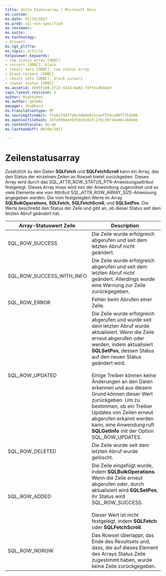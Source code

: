 ```yaml
---
title: Zeile Statusarray | Microsoft Docs
ms.custom: 
ms.date: 01/19/2017
ms.prod: sql-non-specified
ms.reviewer: 
ms.suite: 
ms.technology:
- drivers
ms.tgt_pltfrm: 
ms.topic: article
helpviewer_keywords:
- row status array [ODBC]
- cursors [ODBC], block
- result sets [ODBC], row status array
- block cursors [ODBC]
- result sets [ODBC], block cursors
- rowset status [ODBC]
ms.assetid: 4b69f189-2722-4314-8a02-f4ffecd6dabd
caps.latest.revision: 5
author: MightyPen
ms.author: genemi
manager: jhubbard
ms.translationtype: MT
ms.sourcegitcommit: f7e6274d77a9cdd4de6cbcaef559ca99f77b3608
ms.openlocfilehash: 34fe599aee975dc0c01fc1fbc36f1bed6cab6b6b
ms.contentlocale: de-de
ms.lasthandoff: 09/09/2017

---
```

# <a name="row-status-array"></a>Zeilenstatusarray
Zusätzlich zu den Daten **SQLFetch** und **SQLFetchScroll** kann ein Array, das den Status der einzelnen Zeilen im Rowset bietet zurückgeben. Dieses Array wird durch das SQL_ATTR_ROW_STATUS_PTR-Anweisungsattribut festgelegt. Dieses Array muss wird von der Anwendung zugeordnet und so viele Elemente wie vom Attribut SQL_ATTR_ROW_ARRAY_SIZE-Anweisung angegeben werden. Die vom festgelegten Werte im Array **SQLBulkOperations**, **SQLFetch**, **SQLFetchScroll**, und **SQLSetPos.** Die Werte beschreibt den Status der Zeile und gibt an, ob dieser Status seit dem letzten Abruf geändert hat.  
  
|Array-Statuswert Zeile|Description|  
|----------------------------|-----------------|  
|SQL_ROW_SUCCESS|Die Zeile wurde erfolgreich abgerufen und seit dem letzten Abruf nicht geändert.|  
|SQL_ROW_SUCCESS_WITH_INFO|Die Zeile wurde erfolgreich abgerufen und seit dem letzten Abruf nicht geändert. Allerdings wurde eine Warnung zur Zeile zurückgegeben.|  
|SQL_ROW_ERROR|Fehler beim Abrufen einer Zeile.|  
|SQL_ROW_UPDATED|Die Zeile wurde erfolgreich abgerufen und wurde seit dem letzten Abruf wurde aktualisiert. Wenn die Zeile erneut abgerufen oder werden, indem aktualisiert **SQLSetPos**, dessen Status auf den neuen Status geändert wird.<br /><br /> Einige Treiber können keine Änderungen an den Daten erkennen und aus diesem Grund können dieser Wert zurückgeben. Um zu bestimmen, ob ein Treiber Updates von Zeilen erneut abgerufen erkannt werden kann, eine Anwendung ruft **SQLGetInfo** mit der Option SQL_ROW_UPDATES.|  
|SQL_ROW_DELETED|Die Zeile wurde seit dem letzten Abruf wurde gelöscht.|  
|SQL_ROW_ADDED|Die Zeile eingefügt wurde, indem **SQLBulkOperations**. Wenn die Zeile erneut abgerufen oder, durch aktualisiert wird **SQLSetPos**, ihr Status wird SQL_ROW_SUCCESS.<br /><br /> Dieser Wert ist nicht festgelegt, indem **SQLFetch** oder **SQLFetchScroll**.|  
|SQL_ROW_NOROW|Das Rowset überlappt, das Ende des Resultsets und, dass, die auf dieses Element des Arrays Status Zeile zugestimmt haben, wurde keine Zeile zurückgegeben.|
